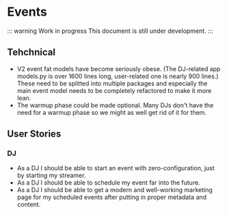 # Events

::: warning Work in progress
This document is still under development.
:::

## Tehchnical

- V2 event fat models have become seriously obese. (The DJ-related app models.py is over 1600 lines long, user-related one is nearly 900 lines.) These need to be splitted into multiple packages and especially the main event model needs to be completely refactored to make it more lean.
- The warmup phase could be made optional. Many DJs don't have the need for a warmup phase so we might as well get rid of it for them.

## User Stories

### DJ

- As a DJ I should be able to start an event with zero-configuration, just by starting my streamer.
- As a DJ I should be able to schedule my event far into the future.
- As a DJ I should be able to get a modern and well-working marketing page for my scheduled events after putting in proper metadata and content.
